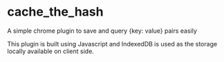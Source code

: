 # cache_the_hash
A simple chrome plugin to save and query {key: value} pairs easily

This plugin is built using Javascript and IndexedDB is used as the storage locally available on client side.

